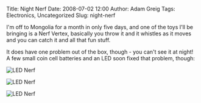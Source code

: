 Title: Night Nerf
Date: 2008-07-02 12:00
Author: Adam Greig
Tags: Electronics, Uncategorized
Slug: night-nerf

I'm off to Mongolia for a month in only five days, and one of the toys
I'll be bringing is a Nerf Vertex, basically you throw it and it
whistles as it moves and you can catch it and all that fun stuff.

It does have one problem out of the box, though - you can't see it at
night! A few small coin cell batteries and an LED soon fixed that
problem, though:

![LED Nerf](http://static.flickr.com/3215/2616316123_070645f5f9_m.jpg)

![LED Nerf](http://static.flickr.com/3067/2617140532_a25e663e32_m.jpg)

![LED Nerf](http://static.flickr.com/3213/2617140888_0e26ec4526_m.jpg)
